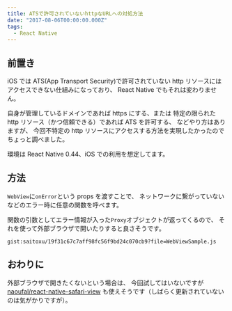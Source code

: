 ```yaml
---
title: ATSで許可されていないhttpなURLへの対処方法
date: "2017-08-06T00:00:00.000Z"
tags:
  - React Native
---
```


## **前置き**

iOS では ATS(App Transport Security)で許可されていない
http リソースにはアクセスできない仕組みになっており、
React Native でもそれは変わりません。

自身が管理しているドメインであれば https にする、または
特定の限られた http リソース（かつ信頼できる）であれば ATS を許可する、
などやり方はありますが、
今回不特定の http リソースにアクセスする方法を実現したかったのでちょっと調べました。

環境は React Native 0.44、iOS での利用を想定してます。

## **方法**

`WebView`に`onError`という props を渡すことで、
ネットワークに繋がっていないなどのエラー時に任意の関数を呼べます。

関数の引数としてエラー情報が入った`Proxy`オブジェクトが返ってくるので、
それを使って外部ブラウザで開いたりすると良さそうです。

`gist:saitoxu/19f31c67c7aff98fc56f9bd24c070cb9?file=WebViewSample.js`

## **おわりに**

外部ブラウザで開きたくないという場合は、
今回試してはいないですが
[naoufal/react-native-safari-view](https://github.com/naoufal/react-native-safari-view)
も使えそうです（しばらく更新されていないのは気がかりですが）。
